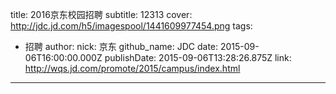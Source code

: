 title: 2016京东校园招聘
subtitle: 12313
cover: http://jdc.jd.com/h5/imagespool/1441609977454.png
tags:
  - 招聘
author:
  nick: 京东
  github_name: JDC
date: 2015-09-06T16:00:00.000Z
publishDate: 2015-09-06T13:28:26.875Z
link: http://wqs.jd.com/promote/2015/campus/index.html
---
